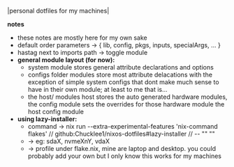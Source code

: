 |personal dotfiles for my machines|

**notes**
- these notes are mostly here for my own sake
- default order parameters -> { lib, config, pkgs, inputs, specialArgs, ... }
- hastag next to imports path -> toggle module
- **general module layout (for now):**
    - system module stores general attribute declarations and options
    - configs folder modules store most attribute delacations with the 
      exception of simple system configs that dont make much sense to
      have in their own module; at least to me that is...
    - the host/<hostname> modules host stores the auto generated hardware
      modules, the config module sets the overrides for those hardware 
      module the host config module 
- **using lazy-installer:**
    - command ->
      nix run --extra-experimental-features 'nix-command flakes' //
      github:Chucklee1/nixos-dotfiles#lazy-installer //
      -- "<disk>" "<profile>"
    - <disk-name> -> eg: sdaX, nvmeXnY, vdaX
    - <profile-name> -> profile under flake.nix, mine are laptop and desktop. 
      you could probably add your own but I only know this works for my machines
